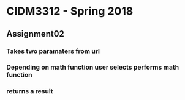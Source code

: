 # CIDM3312 - Spring 2018
## Assignment02
### Takes two paramaters from url
### Depending on math function user selects performs math function
### returns a result